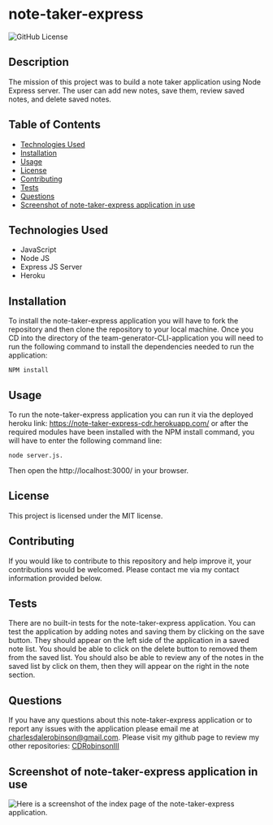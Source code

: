# note-taker-express
![GitHub License](https://img.shields.io/badge/License-MIT-blue) 

## Description 
The mission of this project was to build a note taker application using Node Express server. The user can add new notes, save them, review saved notes, and delete saved notes. 

## Table of Contents
* [Technologies Used](#technologies-used)
* [Installation](#installation)
* [Usage](#usage)
* [License](#license)
* [Contributing](#contributing)
* [Tests](#tests)
* [Questions](#questions)
* [Screenshot of note-taker-express application in use](#screenshot-of-note-taker-express-application-in-use)


## Technologies Used
<ul>
   <li>JavaScript</li> <li>Node JS</li> <li>Express JS Server</li> <li>Heroku</li>
</ul>

## Installation
To install the note-taker-express application you will have to fork the repository and then clone the repository to your local machine. Once you CD into the directory of the team-generator-CLI-application you will need to run the following command to install the dependencies needed to run the application: 
```
NPM install 
```

## Usage 
To run the note-taker-express application you can run it via the deployed heroku link: https://note-taker-express-cdr.herokuapp.com/ or after the required modules have been installed with the NPM install command, you will have to enter the following command line: 
```
node server.js. 
```
Then open the http://localhost:3000/ in your browser. 

## License
This project is licensed under the MIT license.

## Contributing
If you would like to contribute to this repository and help improve it, your contributions would be welcomed. Please contact me via my contact information provided below.

## Tests
There are no built-in tests for the note-taker-express application. You can test the application by adding notes and saving them by clicking on the save button. They should appear on the left side of the application in a saved note list. You should be able to click on the delete button to removed them from the saved list. You should also be able to review any of the notes in the saved list by click on them, then they will appear on the right in the note section. 

## Questions
If you have any questions about this note-taker-express application or to report any issues with the application please email me at charlesdalerobinson@gmail.com.
Please visit my github page to review my other repositories: [CDRobinsonIII](https://github.com/CDRobinsonIII)

## Screenshot of note-taker-express application in use

![Here is a screenshot of the index page of the note-taker-express application.](/assets/images/screenshot-note-taker-express.jpg)

